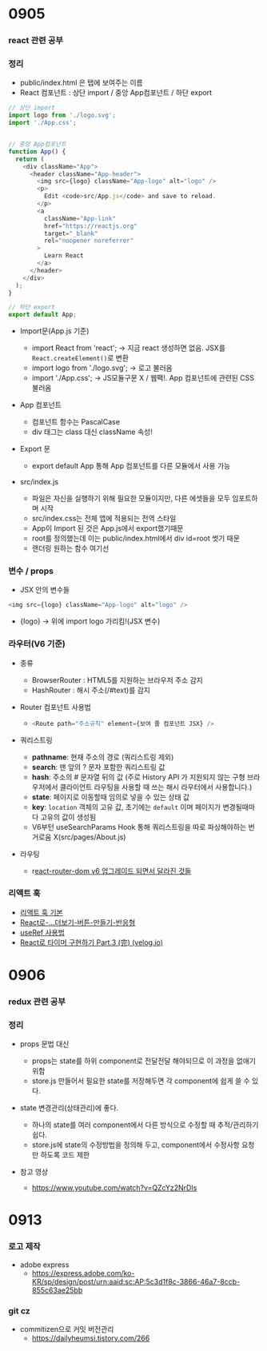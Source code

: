 # 0905

### react 관련 공부

### 정리

* public/index.html <title></title>은 탭에 보여주는 이름
* React 컴포넌트 : 상단 import / 중앙 App컴포넌트 / 하단 export

```javascript
// 상단 import
import logo from './logo.svg';
import './App.css';


// 중앙 App컴포넌트
function App() {
  return (
    <div className="App">
      <header className="App-header">
        <img src={logo} className="App-logo" alt="logo" />
        <p>
          Edit <code>src/App.js</code> and save to reload.
        </p>
        <a
          className="App-link"
          href="https://reactjs.org"
          target="_blank"
          rel="noopener noreferrer"
        >
          Learn React
        </a>
      </header>
    </div>
  );
}

// 하단 export
export default App;
```

* Import문(App.js 기준)
  * import React from 'react'; -> 지금 react 생성하면 없음. JSX를 `React.createElement()`로 변환
  * import logo from './logo.svg'; -> 로고 불러옴
  * import './App.css'; -> JS모듈구문 X / 웹팩!. App 컴포넌트에 관련된 CSS 불러옴
* App 컴포넌트
  * 컴포넌트 함수는 PascalCase
  * div 태그는 class 대신 className 속성!
* Export 문
  * export default App 통해 App 컴포넌트를 다른 모듈에서 사용 가능



* src/index.js
  * 파일은 자신을 실행하기 위해 필요한 모듈이지만, 다른 에셋들을 모두 임포트하며 시작
  * src/index.css는 전체 앱에 적용되는 전역 스타일
  * App이 Import 된 것은 App.js에서 export했기때문
  * root를 정의했는데 이는 public/index.html에서 div id=root 썻기 때문
  * 랜더링 원하는 함수 여기선 <App />



### 변수 / props

* JSX 안의 변수들

```javascript
<img src={logo} className="App-logo" alt="logo" />
```

* {logo} -> 위에 import logo 가리킴!(JSX 변수)



### 라우터(V6 기준)

* 종류

  * BrowserRouter : HTML5를 지원하는 브라우저 주소 감지
  * HashRouter : 해시 주소(/#text)를 감지

* Router 컴포넌트 사용법

  * ```js
    <Route path="주소규칙" element={보여 줄 컴포넌트 JSX} />
    ```

* 쿼리스트링

  * **pathname**: 현재 주소의 경로 (쿼리스트링 제외)
  * **search**: 맨 앞의 ? 문자 포함한 쿼리스트링 값
  * **hash**: 주소의 # 문자열 뒤의 값 (주로 History API 가 지원되지 않는 구형 브라우저에서 클라이언트 라우팅을 사용할 때 쓰는 해시 라우터에서 사용합니다.)
  * **state**: 페이지로 이동할때 임의로 넣을 수 있는 상태 값
  * **key**: `location` 객체의 고유 값, 초기에는 `default` 이며 페이지가 변경될때마다 고유의 값이 생성됨
  * V6부턴 useSearchParams Hook 통해 쿼리스트링을 따로 파싱해야하는 번거로움 X(src/pages/About.js)

* 라우팅
  * r[eact-router-dom v6 업그레이드 되면서 달라진 것들](https://velog.io/@soryeongk/ReactRouterDomV6)



### 리액트 훅

* [리액트 훅 기본](https://iamiet.tistory.com/69#%E-%--%-F%--useEffect)
* [React로-...더보기-버튼-만들기-반응형](https://velog.io/@arihi/React로-...더보기-버튼-만들기-반응형)
* [useRef 사용법](https://www.daleseo.com/react-hooks-use-ref/)
* [React로 타이머 구현하기 Part.3 (完) (velog.io)](https://velog.io/@leobang17/React로-타이머-구현하기-pt.3)





# 0906

### redux 관련 공부

### 정리

* props 문법 대신
  * props는 state를 하위 component로 전달전달 해야되므로 이 과정을 없애기위함
  * store.js 만들어서 필요한 state를 저장해두면 각 component에 쉽게 쓸 수 있다.

* state 변경관리(상태관리)에 좋다.
  * 하나의 state를 여러 component에서 다른 방식으로 수정할 때 추적/관리하기 쉽다.
  * store.js에 state의 수정방법을 정의해 두고, component에서 수정사항 요청만 하도록 코드 제한

* 참고 영상
  * https://www.youtube.com/watch?v=QZcYz2NrDIs





# 0913

### 로고 제작

* adobe express
  * https://express.adobe.com/ko-KR/sp/design/post/urn:aaid:sc:AP:5c3d1f8c-3866-46a7-8ccb-855c63ae25bb

### git cz

* commitizen으로 커밋 버전관리
  * https://dailyheumsi.tistory.com/266